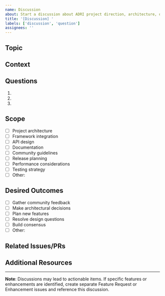 ```yaml
---
name: Discussion
about: Start a discussion about ADRI project direction, architecture, or community topics
title: '[Discussion] '
labels: ['discussion', 'question']
assignees: ''
---
```


## Topic
<!-- What would you like to discuss? -->

## Context
<!-- Provide background information or context for this discussion -->

## Questions
<!-- List specific questions you'd like the community to address -->
1. 
2. 
3. 

## Scope
<!-- What areas does this discussion cover? -->
- [ ] Project architecture
- [ ] Framework integration
- [ ] API design
- [ ] Documentation
- [ ] Community guidelines
- [ ] Release planning
- [ ] Performance considerations
- [ ] Testing strategy
- [ ] Other: 

## Desired Outcomes
<!-- What are you hoping to achieve from this discussion? -->
- [ ] Gather community feedback
- [ ] Make architectural decisions
- [ ] Plan new features
- [ ] Resolve design questions
- [ ] Build consensus
- [ ] Other: 

## Related Issues/PRs
<!-- Link to any related issues or pull requests -->

## Additional Resources
<!-- Add links to relevant documentation, examples, or external resources -->

---
**Note**: Discussions may lead to actionable items. If specific features or enhancements are identified, create separate Feature Request or Enhancement issues and reference this discussion.
